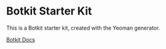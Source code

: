 # Botkit Starter Kit

This is a Botkit starter kit, created with the Yeoman generator.

[Botkit Docs](https://botkit.ai/docs/v4)

